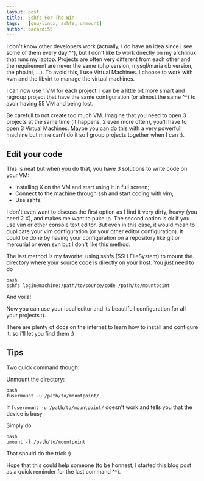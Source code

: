 ```yaml
---
layout: post
title:  Sshfs For The Win!
tags:   [gnu/linux, sshfs, unmount]
author: bacardi55
---
```



I don't know other developers work (actually, I do have an idea since I see some of them every day ^^), but I don't like to work directly on my archlinux that runs my laptop.
Projects are often very different from each other and the requirement are never the same (php version, mysql/maria db version, the php.ini, …).
To avoid this, I use Virtual Machines. I choose to work with kvm and the libvirt to manage the virtual machines.

I can now use 1 VM for each project. I can be a little bit more smart and regroup project that have the same configuration (or almost the same ^^) to avoir having 55 VM and being lost.

Be carefull to not create too much VM. Imagine that you need to open 3 projects at the same time (it happens, 2 even more often), you'll have to open 3 Virtual Machines. Maybe you can do this with a very powerfull machine but mine can't do it so I group projects together when I can :).


Edit your code
----
This is neat but when you do that, you have 3 solutions to write code on your VM:

- Installing X on the VM and start using it in full screen;
- Connect to the machine through ssh and start coding with vim;
- Use sshfs.

I don't even want to discuss the first option as I find it very dirty, heavy (you need 2 X), and makes me want to puke :p.
The second option is ok if you use vim or other console text editor. But even in this case, it would mean to duplicate your vim configuration (or your other editor configuration). It could be done by having your configuration on a repository like git or mercurial or even svn but I don't like this method.

The last method is my favorite: using sshfs (SSH FileSystem) to mount the directory where your source code is directly on your host.
You just need to do

    bash
    sshfs login@machine:/path/to/source/code /path/to/mountpoint

And voilà!

Now you can use your local editor and its beautifull configuration for all your projects :).

There are plenty of docs on the internet to learn how to install and configure it, so i'll let you find them :)


Tips
----
Two quick command though:

Unmount the directory:

    bash
    fusermount -u /path/to/mountpoint/

If `fusermount -u /path/to/mountpoint/` doesn't work and tells you that the device is busy

Simply do

    bash
    umount -l /path/to/mountpoint

That should do the trick :)


Hope that this could help someone (to be honnest, I started this blog post as a quick reminder for the last command ^^).
